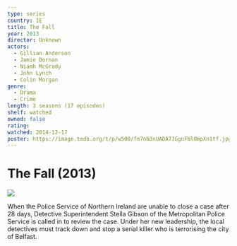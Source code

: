 ```yaml
---
type: series
country: IE
title: The Fall
year: 2013
director: Unknown
actors:
  - Gillian Anderson
  - Jamie Dornan
  - Niamh McGrady
  - John Lynch
  - Colin Morgan
genre:
  - Drama
  - Crime
length: 3 seasons (17 episodes)
shelf: watched
owned: false
rating:
watched: 2014-12-17
poster: https://image.tmdb.org/t/p/w500/fm7nN3nUADA7JGgnFNlOWpXn1tf.jpg
---
```


# The Fall (2013)

![](https://image.tmdb.org/t/p/w500/fm7nN3nUADA7JGgnFNlOWpXn1tf.jpg)

When the Police Service of Northern Ireland are unable to close a case after 28 days, Detective Superintendent Stella Gibson of the Metropolitan Police Service is called in to review the case. Under her new leadership, the local detectives must track down and stop a serial killer who is terrorising the city of Belfast.